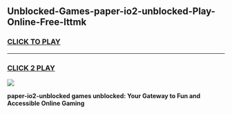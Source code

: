 
## Unblocked-Games-paper-io2-unblocked-Play-Online-Free-lttmk
<h3>
<a href="https://premium76.site?title=paper-io2-unblocked&ref=26A">CLICK TO PLAY</a></h3>
<hr>

<h3>
<a href="https://premium76.site?title=paper-io2-unblocked&ref=26A">CLICK 2 PLAY</a>
  
</h3>

<a href="https://premium76.site?title=paper-io2-unblocked&ref=26A"><img src="https://clearcache.store/games.png"></a>


**paper-io2-unblocked games unblocked: Your Gateway to Fun and Accessible Online Gaming**

